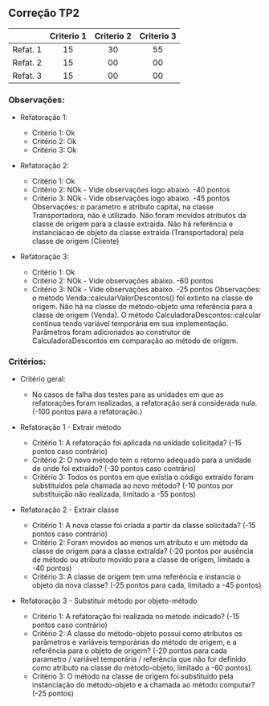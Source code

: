 Correção TP2
---

|           | Criterio 1 | Criterio 2 | Criterio 3 |
|:----------|:----------:|:----------:|:----------:|
|Refat.   1 |  15        | 30         | 55         |
|Refat.   2 |  15        | 00         | 00         |
|Refat.   3 |  15        | 00         | 00         |



### Observações: 
- Refatoração 1:   
  - Critério 1:  Ok 
  - Critério 2:  Ok 
  - Critério 3:  Ok 
  
- Refatoração 2:   
  - Critério 1:  Ok 
  - Critério 2:  NOk - Vide observações logo abaixo. -40 pontos
  - Critério 3:  NOk - Vide observações logo abaixo. -45 pontos
  Observações: o parametro e atributo capital, na classe Transportadora, não é
utilizado. Não foram movidos atributos da classe de origem para a classe
extraída. Não há referência e instanciacao de objeto da classe extraída
(Transportadora) pela classe de origem (Cliente)
  
- Refatoração 3:   
  - Critério 1:  Ok 
  - Critério 2:  NOk - Vide observações abaixo. -60 pontos
  - Critério 3:  NOk - Vide observações abaixo. -25 pontos
  Observações: o método Venda::calcularValorDescontos() foi extinto na classe de
origem. Não há na classe do método-objeto uma referência para a classe de origem
(Venda). O método CalculadoraDescontos::calcular continua tendo variável
temporária em sua implementação. Parâmetros foram adicionados ao construtor de
CalculadoraDescontos em comparação ao método de origem. 



### Critérios:  

- Critério geral: 
  - No casos de falha dos testes para as unidades em que as refatorações foram
    realizadas, a refatoração será considerada nula. (-100 pontos para a
    refatoração.)   

- Refatoração 1 - Extrair método
  - Critério 1: A refatoração foi aplicada na unidade solicitada? (-15 pontos
    caso contrário) 
  - Critério 2: O novo método tem o retorno adequado para a unidade de onde foi
    extraído? (-30 pontos caso contrário)
  - Critério 3: Todos os pontos em que existia o código extraído foram
    substituídos pela chamada ao novo método? (-10 pontos por substituição não
    realizada, limitado a -55 pontos)


- Refatoração 2 - Extrair classe
  - Critério 1: A nova classe foi criada a partir da classe solicitada? (-15
    pontos caso contrário)
  - Critério 2: Foram movidos ao menos um atributo e um método da classe de
    origem para a classe extraída? (-20 pontos por ausência de método ou
    atributo movido para a classe de origem, limitado a -40 pontos)
  - Critério 3: A classe de origem tem uma referência e instancia o objeto da
    nova classe?  (-25 pontos para cada, limitado a -45 pontos)

- Refatoração 3 - Substituir método por objeto-método
  - Critério 1: A refatoração foi realizada no método indicado? (-15 pontos caso
    contrário)
  - Critério 2: A classe do método-objeto possui como atributos os parâmetros e
    variáveis temporárias do método de origem, e a referência para o objeto de
    origem? (-20 pontos para cada parametro / variável temporária / referência
    que não for definido como atributo na classe do método-objeto, limitado a
    -60 pontos). 
  - Critério 3: O método na classe de origem foi substituído pela instanciação
    do método-objeto e a chamada ao método computar? (-25 pontos)
